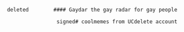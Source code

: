                 deleted        #### Gaydar the gay radar for gay people

                                signed# coolmemes from UCdelete account 